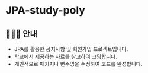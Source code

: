 # JPA-study-poly
## 👨🏻‍🏫 안내
- JPA를 활용한 공지사항 및 회원가입 프로젝트입니다.
- 학교에서 제공하는 자료를 참고하여 코딩합니다.
- 개인적으로 패키지나 변수명을 수정하여 코드를 완성합니다.
